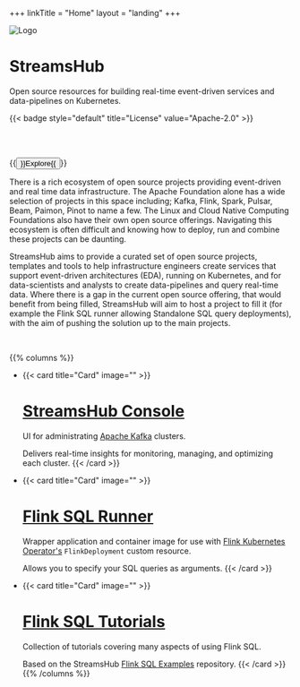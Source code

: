 +++
linkTitle = "Home"
layout = "landing"
+++

<div class="book-hero">

<div class="landing-logo">
    <img src="/favicon.svg" alt="Logo">
    <h1>StreamsHub</h1>
</div>

Open source resources for building real-time event-driven services and data-pipelines on Kubernetes.

{{< badge style="default" title="License" value="Apache-2.0" >}}

<br/>
<br/>

{{<button href="/docs/Flink-SQL-Tutorials/main/">}}Explore{{</button>}}

</div>

There is a rich ecosystem of open source projects providing event-driven and real time data infrastructure.
The Apache Foundation alone has a wide selection of projects in this space including; Kafka, Flink, Spark, Pulsar, Beam, Paimon, Pinot to name a few.
The Linux and Cloud Native Computing Foundations also have their own open source offerings.
Navigating this ecosystem is often difficult and knowing how to deploy, run and combine these projects can be daunting.

StreamsHub aims to provide a curated set of open source projects, templates and tools to help infrastructure engineers create services that support event-driven architectures (EDA), running on Kubernetes, and for data-scientists and analysts to create data-pipelines and query real-time data.
Where there is a gap in the current open source offering, that would benefit from being filled, StreamsHub will aim to host a project to fill it (for example the Flink SQL runner allowing Standalone SQL query deployments), with the aim of pushing the solution up to the main projects.

<br/>

{{% columns %}}
- {{< card title="Card" image="" >}}
  # [StreamsHub Console](/docs/StreamsHub-Console/)
  UI for administrating [Apache Kafka](https://kafka.apache.org/) clusters.

  Delivers real-time insights for monitoring, managing, and optimizing each cluster.
  {{< /card >}}

- {{< card title="Card" image="" >}}
  # [Flink SQL Runner](/docs/Flink-SQL-Runner/)
  Wrapper application and container image for use with [Flink Kubernetes Operator's](https://nightlies.apache.org/flink/flink-kubernetes-operator-docs-main/) `FlinkDeployment` custom resource.

  Allows you to specify your SQL queries as arguments.
  {{< /card >}}

- {{< card title="Card" image="" >}}
  # [Flink SQL Tutorials](/docs/Flink-SQL-Tutorials/main/)
  Collection of tutorials covering many aspects of using Flink SQL.

  Based on the StreamsHub [Flink SQL Examples](https://github.com/streamshub/flink-sql-examples) repository.
  {{< /card >}}
{{% /columns %}}

